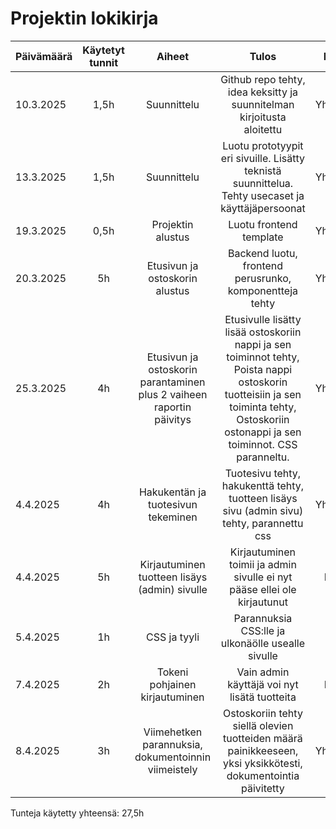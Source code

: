 # Projektin lokikirja


| Päivämäärä  | Käytetyt tunnit | Aiheet |  Tulos | Kuka |
| :---        |     :---:       |     :---:       |     :---:      |     :---:      |
|  10.3.2025 | 1,5h | Suunnittelu  | Github repo tehty, idea keksitty ja suunnitelman kirjoitusta aloitettu | Yhdessä |
|  13.3.2025 | 1,5h | Suunnittelu  | Luotu prototyypit eri sivuille. Lisätty teknistä suunnittelua. Tehty usecaset ja käyttäjäpersoonat | Yhdessä |
|  19.3.2025 | 0,5h | Projektin alustus  | Luotu frontend template | Yhdessä |
|  20.3.2025 | 5h | Etusivun ja ostoskorin alustus  | Backend luotu, frontend perusrunko, komponentteja tehty | Yhdessä |
|  25.3.2025 | 4h | Etusivun ja ostoskorin parantaminen plus 2 vaiheen raportin päivitys | Etusivulle lisätty lisää ostoskoriin nappi ja sen toiminnot tehty, Poista nappi ostoskorin tuotteisiin ja sen toiminta tehty, Ostoskoriin ostonappi ja sen toiminnot. CSS paranneltu. | Yhdessä |
|  4.4.2025 | 4h | Hakukentän ja tuotesivun tekeminen | Tuotesivu tehty, hakukenttä tehty, tuotteen lisäys sivu (admin sivu) tehty, parannettu css | Yhdessä |
|  4.4.2025 | 5h | Kirjautuminen tuotteen lisäys (admin) sivulle | Kirjautuminen toimii ja admin sivulle ei nyt pääse ellei ole kirjautunut | Rami |
|  5.4.2025 | 1h | CSS ja tyyli | Parannuksia CSS:lle ja ulkonäölle usealle sivulle | Niko |
|  7.4.2025 | 2h | Tokeni pohjainen kirjautuminen | Vain admin käyttäjä voi nyt lisätä tuotteita | Rami |
|  8.4.2025 | 3h | Viimehetken parannuksia, dokumentoinnin viimeistely | Ostoskoriin tehty siellä olevien tuotteiden määrä painikkeeseen, yksi yksikkötesti, dokumentointia päivitetty | Yhdessä |

Tunteja käytetty yhteensä: 27,5h
